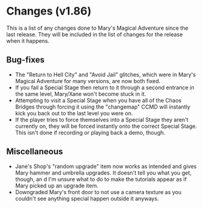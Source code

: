 # Changes (v1.86)
This is a list of any changes done to Mary's Magical Adventure since the last release. They will be included in the list of changes for the release when it happens.
## Bug-fixes
* The "Return to Hell City" and "Avoid Jail" glitches, which were in Mary's Magical Adventure for many versions, are now both fixed.
* If you fail a Special Stage then return to it through a second entrance in the same level, Mary/Xane won't become stuck in it.
* Attempting to visit a Special Stage when you have all of the Chaos Bridges through forcing it using the "changemap" CCMD will instantly kick you back out to the last level you were on.
* If the player tries to force themselves into a Special Stage they aren't currently on, they will be forced instantly onto the correct Special Stage. This isn't done if recording or playing back a demo, though.
## Miscellaneous
* Jane's Shop's "random upgrade" item now works as intended and gives Mary hammer and umbrella upgrades. It doesn't tell you what you get, though, an d I'm unsure what to do to make the tutorials appear as if Mary picked up an upgrade item.
* Downgraded Mary's front door to not use a camera texture as you couldn't see anything special happen outside it anyways.
